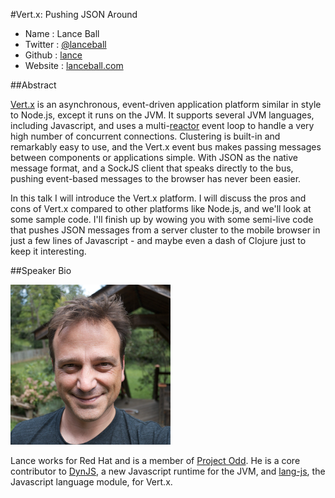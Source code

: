 #Vert.x: Pushing JSON Around

* Name      : Lance Ball
* Twitter   : [@lanceball]
* Github    : [lance]
* Website   : [lanceball.com]

##Abstract

[Vert.x] is an asynchronous, event-driven application platform similar in
style to Node.js, except it runs on the JVM. It supports several JVM languages,
including Javascript, and uses a multi-[reactor] event loop to handle a very
high number of concurrent connections. Clustering is built-in and remarkably
easy to use, and the Vert.x event bus makes passing messages between components
or applications simple. With JSON as the native message format, and a SockJS
client that speaks directly to the bus, pushing event-based messages to the
browser has never been easier.

In this talk I will introduce the Vert.x platform. I will discuss the pros and
cons of Vert.x compared to other platforms like Node.js, and we'll look at some
sample code. I'll finish up by wowing you with some semi-live code that pushes JSON
messages from a server cluster to the mobile browser in just a few lines of 
Javascript - and maybe even a dash of Clojure just to keep it interesting.

##Speaker Bio

![lance](images/lance.png)

Lance works for Red Hat and is a member of [Project Odd]. He is a core
contributor to [DynJS], a new Javascript runtime for the JVM, and [lang-js],
the Javascript language module, for Vert.x.

[@lanceball]:http://twitter.com/lanceball
[lance]:http://github.com/lance
[lanceball.com]:http://lanceball.com
[Vert.x]:http://vertx.io/
[reactor]:http://en.wikipedia.org/wiki/Reactor_pattern
[Project Odd]:http://projectodd.org/
[DynJS]:http://dynjs.org
[lang-js]:http://github.com/vert-x/mod-lang-js
